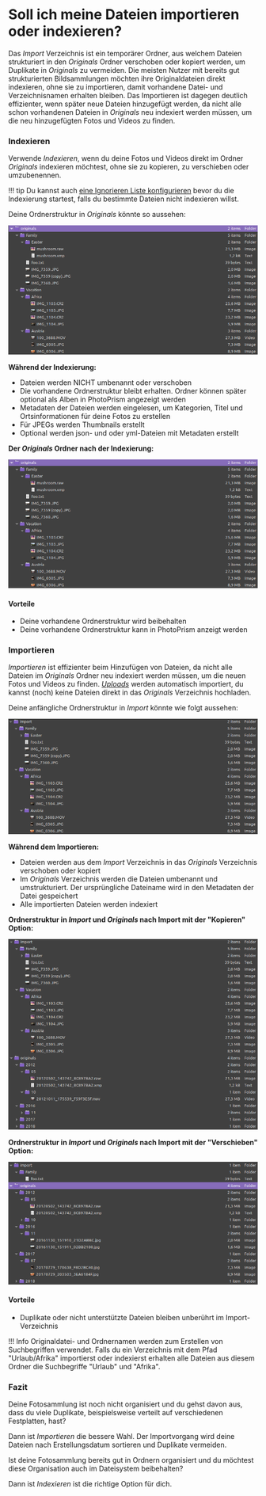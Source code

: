 # Soll ich meine Dateien importieren oder indexieren?


Das *Import* Verzeichnis ist ein temporärer Ordner, aus welchem Dateien strukturiert in den *Originals* Ordner verschoben oder kopiert werden, um Duplikate in *Originals* zu vermeiden. 
Die meisten Nutzer mit bereits gut strukturierten Bildsammlungen möchten ihre Originaldateien direkt indexieren, ohne sie zu importieren, 
damit vorhandene Datei- und Verzeichnisnamen erhalten bleiben. 
Das Importieren ist dagegen deutlich effizienter, wenn später neue Dateien hinzugefügt werden, da nicht alle schon vorhandenen Dateien in *Originals* neu indexiert werden müssen, um die neu hinzugefügten Fotos und Videos zu finden.

### Indexieren ###

Verwende *Indexieren*, wenn du deine Fotos und Videos direkt im Ordner *Originals* indexieren möchtest, ohne sie zu kopieren,
zu verschieben oder umzubenennen.

!!! tip
    Du kannst auch [eine Ignorieren Liste konfigurieren](indexing.md#verzeichnisse-und-dateien-ignorieren)
    bevor du die Indexierung startest, falls du bestimmte Dateien nicht indexieren willst.

Deine Ordnerstruktur in *Originals* könnte so aussehen:

![Screenshot](img/originals-before-after.png)
     
**Während der Indexierung:**

* Dateien werden NICHT umbenannt oder verschoben
* Die vorhandene Ordnerstruktur bleibt erhalten. Ordner können später optional als Alben in PhotoPrism angezeigt werden
* Metadaten der Dateien werden eingelesen, um Kategorien, Titel und Ortsinformationen für deine Fotos zu erstellen
* Für JPEGs werden Thumbnails erstellt
* Optional werden json- und oder yml-Dateien mit Metadaten erstellt

**Der *Originals* Ordner nach der Indexierung:**

![Screenshot](img/originals-before-after.png)

    

#### Vorteile ####

* Deine vorhandene Ordnerstruktur wird beibehalten
* Deine vorhandene Ordnerstruktur kann in PhotoPrism anzeigt werden

### Importieren ###

*Importieren* ist effizienter beim Hinzufügen von Dateien, da nicht alle Dateien im *Originals* Ordner neu indexiert werden müssen, um die neuen Fotos und Videos zu finden.
[*Uploads*](upload.md) werden automatisch importiert, du kannst (noch) keine Dateien direkt in das *Originals* Verzeichnis hochladen.

Deine anfängliche Ordnerstruktur in *Import* könnte wie folgt aussehen:

   ![Screenshot](img/before-import.png)
   
**Während dem Importieren:**
 
* Dateien werden aus dem *Import* Verzeichnis in das *Originals* Verzeichnis verschoben oder kopiert
* Im *Originals* Verzeichnis werden die Dateien umbenannt und umstrukturiert. Der ursprüngliche Dateiname wird in den Metadaten der Datei gespeichert
* Alle importierten Dateien werden indexiert

**Ordnerstruktur in *Import* und *Originals* nach Import mit der "Kopieren" Option:**

   ![Screenshot](img/copy-import.png)

**Ordnerstruktur in *Import* und *Originals* nach Import mit der "Verschieben" Option:**

   ![Screenshot](img/move-import.png)

#### Vorteile ####
* Duplikate oder nicht unterstützte Dateien bleiben unberührt im Import-Verzeichnis


!!! Info
    Originaldatei- und Ordnernamen werden zum Erstellen von Suchbegriffen verwendet. 
    Falls du ein Verzeichnis mit dem Pfad "Urlaub/Afrika" importierst oder indexierst erhalten alle Dateien aus diesem Ordner die Suchbegriffe "Urlaub" und "Afrika".


### Fazit ###
Deine Fotosammlung ist noch nicht organisiert und du gehst davon aus, dass du viele Duplikate, beispielsweise verteilt auf verschiedenen Festplatten, hast?

Dann ist *Importieren* die bessere Wahl.
Der Importvorgang wird deine Dateien nach Erstellungsdatum sortieren und Duplikate vermeiden.


Ist deine Fotosammlung bereits gut in Ordnern organisiert und du möchtest diese Organisation auch im Dateisystem beibehalten?

Dann ist *Indexieren* ist die richtige Option für dich.
